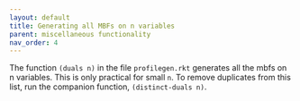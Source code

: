 ```yaml
---
layout: default
title: Generating all MBFs on n variables
parent: miscellaneous functionality
nav_order: 4
---
```


The function `(duals n)` in the file `profilegen.rkt` generates all the mbfs on n variables. This is only practical for small `n`. To remove duplicates from this list, run the companion function, `(distinct-duals n)`. 
